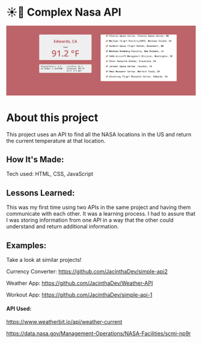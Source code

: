 # ☀️🚀 Complex Nasa API

<img width="1421" alt="complex-nasa " src="/img/complex-nasa.png">

# About this project
This project uses an API to find all the NASA locations in the US and return the current temperature at that location.

## How It's Made:
Tech used: HTML, CSS, JavaScript


## Lessons Learned:
This was my first time using two APIs in the same project and having them communicate with each other. It was a learning process. I had to assure that I was storing information from one API in a way that the other could understand and return additional information.

## Examples:
Take a look at similar projects!

Currency Converter: https://github.com/JacinthaDev/simple-api2

Weather App: https://github.com/JacinthaDev/Weather-API

Workout App: https://github.com/JacinthaDev/simple-api-1

#### API Used:

https://www.weatherbit.io/api/weather-current

https://data.nasa.gov/Management-Operations/NASA-Facilities/scmi-np9r

